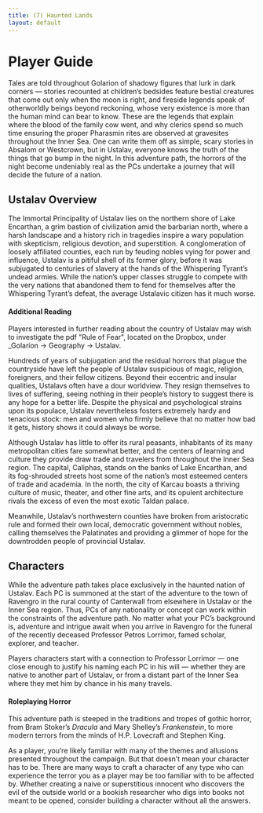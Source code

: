 ```yaml
---
title: (7) Haunted Lands
layout: default
---
```



# Player Guide
Tales are told throughout Golarion of shadowy figures that lurk in dark corners — stories recounted at children’s bedsides feature bestial creatures that come out only when the moon is right, and fireside legends speak of otherworldly beings beyond reckoning, whose very existence is more than the human mind can bear to know. These are the legends that explain where the blood of the family cow went, and why clerics spend so much time ensuring the proper Pharasmin rites are observed at gravesites throughout the Inner Sea. One can write them off as simple, scary stories in Absalom or Westcrown, but in Ustalav, everyone knows the truth of the things that go bump in the night. In this adventure path, the horrors of the night become undeniably real as the PCs undertake a journey that will decide the future of a nation.

## Ustalav Overview
The Immortal Principality of Ustalav lies on the northern shore of Lake Encarthan, a grim bastion of civilization amid the barbarian north, where a harsh landscape and a history rich in tragedies inspire a wary population with skepticism, religious devotion, and superstition. A conglomeration of loosely affiliated counties, each run by feuding nobles vying for power and influence, Ustalav is a pitiful shell of its former glory, before it was subjugated to centuries of slavery at the hands of the Whispering Tyrant’s undead armies. While the nation’s upper classes struggle to compete with the very nations that abandoned them to fend for themselves after the Whispering Tyrant’s defeat, the average Ustalavic citizen has it much worse.

<div class='infoarea'>

#### Additional Reading
Players interested in further reading about the  country of Ustalav may wish to investigate the pdf "Rule of Fear", located on the Dropbox, under _Golarion -> Geography -> Ustalav.

</div>

Hundreds of years of subjugation and the residual horrors that plague the countryside have left the people of Ustalav suspicious of magic, religion, foreigners, and their fellow citizens. Beyond their eccentric and insular qualities, Ustalavs often have a dour worldview. They resign themselves to lives of suffering, seeing nothing in their people’s history to suggest there is any hope for a better life. Despite the physical and psychological strains upon its populace, Ustalav nevertheless fosters extremely hardy and tenacious stock: men and women who firmly believe that no matter how bad it gets, history shows it could always be worse.

Although Ustalav has little to offer its rural peasants, inhabitants of its many metropolitan cities fare somewhat better, and the centers of learning and culture they provide draw trade and travelers from throughout the Inner Sea region. The capital, Caliphas, stands on the banks of Lake Encarthan, and its fog-shrouded streets host some of the nation’s most esteemed centers of trade and academia. In the north, the city of Karcau boasts a thriving culture of music, theater, and other fine arts, and its opulent architecture rivals the excess of even the most exotic Taldan palace.

Meanwhile, Ustalav’s northwestern counties have broken from aristocratic rule and formed their own local, democratic government without nobles, calling themselves the Palatinates and providing a glimmer of hope for the downtrodden people of provincial Ustalav.

## Characters
While the adventure path takes place exclusively in the haunted nation of Ustalav. Each PC is summoned at the start of the adventure to the town of Ravengro in the rural county of Canterwall from elsewhere in Ustalav or the Inner Sea region. Thus, PCs of any nationality or concept can work within the constraints of the adventure path. No matter what your PC’s background is, adventure and intrigue await when you arrive in Ravengro for the funeral of the recently deceased Professor Petros Lorrimor, famed scholar, explorer, and teacher.

Players characters start with a connection to Professor Lorrimor — one close enough to justify his naming each PC in his will — whether they are native to another part of Ustalav, or from a distant part of the Inner Sea where they met him by chance in his many travels.

<div class='descriptive'>

#### Roleplaying Horror
This adventure path is steeped in the traditions and tropes of gothic horror, from Bram Stoker’s *Dracula* and Mary Shelley’s *Frankenstein*, to more modern terrors from the minds of H.P. Lovecraft and Stephen King.

As a player, you’re likely familiar with many of the themes and allusions presented throughout the campaign. But that doesn’t mean your character has to be. There are many ways to craft a character of any type who can experience the terror you as a player may be too familiar with to be affected by. Whether creating a naive or superstitious innocent who discovers the evil of the outside world or a bookish researcher who digs into books not meant to be opened, consider building a character without all the answers.

</div>


